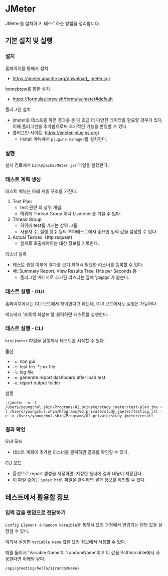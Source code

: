 # JMeter
JMeter를 설치하고, 테스트하는 방법을 정리합니다. 
## 기본 설치 및 실행
### 설치
홈페이지를 통해서 설치
- https://jmeter.apache.org/download_jmeter.cgi

homebrew를 통한 설치
- https://formulae.brew.sh/formula/jmeter#default

플러그인 설치
- jmeter로 테스트를 하면 결과를 볼 때 조금 더 다양한 데이터를 필요할 경우가 있다. 이때 플러그인을 추가함으로써 추가적인 기능을 반영할 수 있다. 
- 플러그인 사이트: https://jmeter-plugins.org/
   - Install 메뉴에서 `plugins-manager`를 설치한다. 

### 실행
설치 경로에서 `bin\ApacheJMeter.jar` 파일을 실행한다. 

### 테스트 계획 생성
테스트 메뉴는 아래 계층 구조를 가진다. 
1. Test Plan
   - test 관련 최 상위 개념. 
   - 하위에 Thread Group 이나 Lisntener를 가질 수 있다. 
2. Thread Group
   - 하위에 test를 가지는 상위 그룹
   - 사용자 수, 실행 횟수 등의 부하테스트에서 중요한 입력 값을 설정할 수 있다.
3. Actual Test(ex: Http request)
   - 실제로 호출해야하는 대상 정보를 기록한다.

리스너 등록
- 테스트 생성 이후에 결과를 보기 위해서 필요한 리스너를 등록할 수 있다. 
- 예: Summary Report, View Results Tree, Hits per Seconds 등
   - 플러그인 매니저로 추가된 리스너는 앞에 'jp@gc'가 붙는다. 

### 테스트 실행 - GUI
홈페이지에서는 CLI 모드에서 해야한다고 하는데, GUI 모드에서도 실행은 가능하다. 

메뉴에서 '초록색 화살표'를 클릭하면 테스트를 실행한다. 
### 테스트 실행 - CLI
`bin/jmeter` 파일을 실행해서 테스트를 시작할 수 있다. 

옵션
- `-n`: non gui
- `-t`: test file. *.jmx file
- `-l`: log file
- `-e`: generate report dashboard after load test
- `-o`: report output folder

샘플 
```
./jmeter -n -t /Users/youngchul.shin/Programs/02.private/study_jmeter/test-plan.jmx -l /Users/youngchul.shin/Programs/02.private/study_jmeter/testlog.jtl -e -o /Users/youngchul.shin/Programs/02.private/study_jmeter/result
```

### 결과 확인
GUI 모드
- 테스트 계획에 추가한 리스너를 클릭하면 결과를 확인할 수 있다. 

CLI 모드
- 옵션으로 report 생성을 지정하면, 지정한 폴더에 결과 내용이 저장된다. 
- 이 파일 중에는 `index.html` 파일을 클릭하면 결과 정보를 확인할 수 있다.

## 테스트에서 활용할 정보
### 입력 값을 랜덤으로 전달하기
`Config Element` -> `Random Varaible`을 통해서 요청 과정에서 변경되는 랜덤 값을 설정할 수 있다. 

여기서 설정한 `Variable Name` 값을 요청 정보에서 사용할 수 있다. 

예를 들어서 'Variable Name'이 'randomName'이고 이 값을 PathVariable에서 사용한다면 아래와 같다. 
```
/api/greeting/hello/${randomName}
```